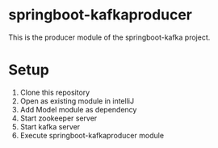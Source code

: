 # springboot-kafkaproducer
This is the producer module of the springboot-kafka project.

# Setup
1. Clone this repository
2. Open as existing module in intelliJ
3. Add Model module as dependency
4. Start zookeeper server
5. Start kafka server
6. Execute springboot-kafkaproducer module
